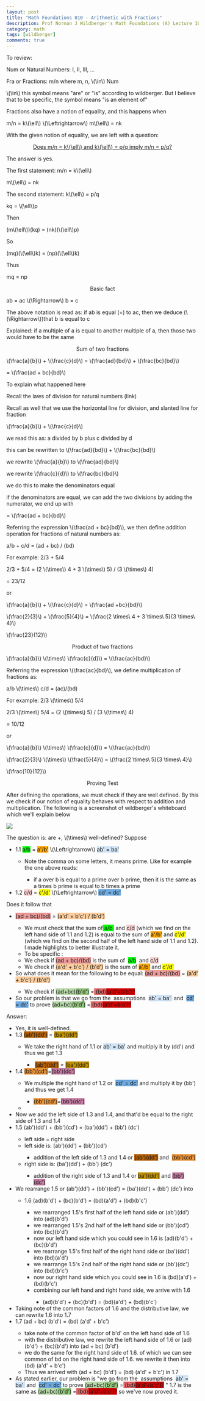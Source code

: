 ```yaml
---
layout: post
title: "Math Foundations 010 - Arithmetic with Fractions"
description: Prof Norman J Wildberger's Math Foundations (A) Lecture 10
category: math
tags: [wildberger]
comments: true
---
```


<head><script async='async' src='https://cdnjs.cloudflare.com/ajax/libs/mathjax/2.7.1/MathJax.js?config=TeX-AMS_CHTML,Safe' type='text/javascript'></script></head>
To review:

<p>Num or Natural Numbers: I, II, III, ...</p>

<p>Fra or Fractions: m/n where m, n, \(\in\) Num</p>

<p>\(\in\) this symbol means "are" or "is" according to wildberger. But I believe that to be specific, the symbol means "is an element of"</p>

<p>Fractions also have a notion of equality, and this happens when</p>

<p>m/n =  k\(\ell\) \(\Leftrightarrow\) m\(\ell\) = nk</p>

<p>With the given notion of equality, we are left with a question:</p>
<!-- more --> 

<center><p><u>Does m/n =  k\(\ell\)  and k\(\ell\) = p/q imply m/n = p/q?</u></p></center>

<p>The answer is yes.</p>
<p>The first statement: m/n =  k\(\ell\)</p>
<p>m\(\ell\) = nk</p>
<p>The second statement: k\(\ell\) = p/q</p>
<p>kq = \(\ell\)p</p>
<p>Then</p>
<p>(m\(\ell\))(kq) = (nk)(\(\ell\)p)</p>
<p>So</p>
<p>(mq)(\(\ell\)k) = (np)(\(\ell\)k)</p>
<p>Thus</p>
<p>mq = np</p>

<center><p>Basic fact</p></center>

<p>ab = ac \(\Rightarrow\) b = c</p>
<p>The above notation is read as: if ab is equal (=) to ac, then we deduce (\(\Rightarrow\))that b is equal to c</p>
<p>Explained: if a multiple of a is equal to another multiple of a, then those two would have to be the same</p>

<center><p>Sum of two fractions</p></center>

<p>\(\frac{a}{b}\) + \(\frac{c}{d}\) = \(\frac{ad}{bd}\) + \(\frac{bc}{bd}\)</p>
<p>= \(\frac{ad + bc}{bd}\)</p>
<p>To explain what happened here</p>

<p>Recall the laws of division for natural numbers (link)</p>
<p>Recall as well that we use the horizontal line for division, and slanted line for fraction</p>
<p>\(\frac{a}{b}\) + \(\frac{c}{d}\) </p>
<p>we read this as: a divided by b plus c divided by d</p>
<p>this can be rewritten to \(\frac{ad}{bd}\) + \(\frac{bc}{bd}\)</p>
<p>we rewrite \(\frac{a}{b}\) to \(\frac{ad}{bd}\)</p>
<p>we rewrite \(\frac{c}{d}\) to \(\frac{bc}{bd}\)</p>
<p>we do this to make the denominators equal</p>
<p>if the denominators are equal, we can add the two divisions by adding the numerator, we end up with </p>
<p>= \(\frac{ad + bc}{bd}\)</p>
<p>Referring the expression \(\frac{ad + bc}{bd}\), we then define addition operation for fractions of natural numbers as:</p>
<p>a/b + c/d = (ad + bc) / (bd)</p>
<p>For example: 2/3 + 5/4</p>
<p>2/3 + 5/4 = (2 \(\times\) 4 + 3 \(\times\) 5) / (3 \(\times\) 4)</p>
<p>= 23/12</p>
<p>or</p>
<p>\(\frac{a}{b}\) + \(\frac{c}{d}\) =  \(\frac{ad +bc}{bd}\)</p>
<p>\(\frac{2}{3}\) +  \(\frac{5}{4}\) =  \(\frac{2 \times\ 4 + 3 \times\ 5}{3 \times\ 4}\)</p>
<p>\(\frac{23}{12}\)</p>

<center><p>Product of two fractions</p></center>

<p>\(\frac{a}{b}\) \(\times\) \(\frac{c}{d}\) = \(\frac{ac}{bd}\)</p>
<p>Referring the expression \(\frac{ac}{bd}\), we define multiplication of fractions as:</p>
<p>a/b \(\times\) c/d = (ac)/(bd)</p>
<p>For example: 2/3 \(\times\) 5/4</p>
<p>2/3 \(\times\) 5/4 = (2 \(\times\) 5) / (3 \(\times\) 4)</p>
<p>= 10/12</p>
<p>or</p>
<p>\(\frac{a}{b}\) \(\times\)  \(\frac{c}{d}\) =  \(\frac{ac}{bd}\)</p>
<p>\(\frac{2}{3}\) \(\times\)  \(\frac{5}{4}\) =  \(\frac{2 \times\ 5}{3 \times\ 4}\)</p>
<p>\(\frac{10}{12}\)</p>

<center><p>Proving Test</p></center>

<p>After defining the operations, we must check if they are well defined. By this we check if our notion of equality behaves with respect to addition and multiplication. The following is a screenshot of wildberger's whiteboard which we'll explain below</p>

<img src="/photos/2021/mf-010.png">

<p>The question is: are +, \(\times\) well-defined? Suppose</p>

<ul><li>1.1 <span style="background-color: lime;">a/b</span> = <span style="background-color: orange;">a'/b'</span> \(\Leftrightarrow\) <span style="background-color: #cfe2f3;">ab' = ba'</span></li><ul><li>Note the comma on some letters, it means prime. Like for example the one above reads:</li><ul><li>if a over b is equal to a prime over b prime, then it is the same as a times b prime is equal to b times a prime</li></ul></ul><li>1.2 <span style="background-color: #f4cccc;">c/d</span> = <span style="background-color: yellow;">c'/d'</span> \(\Leftrightarrow\) <span style="background-color: #6fa8dc;">cd' = dc'</span></li></ul>Does it follow that<br /><ul><li><span style="background-color: #ea9999;">(ad + bc)/(bd)</span> = <span style="background-color: #f9cb9c;">(a'd' + b'c') / (b'd')</span></li><ul><li>We must check that the sum of<span style="background-color: lime;"> a/b&nbsp;</span> and <span style="background-color: #f4cccc;">c/d</span> (which we find on the left hand side of 1.1 and 1.2) is equal to the sum of <span style="background-color: orange;">a'/b'</span>&nbsp;and <span style="background-color: yellow;">c'/d'</span> (which we find on the second half of the left hand side of 1.1 and 1.2). I made highlights to better illustrate it.</li><li>To be specific :</li><li>We check if <span style="background-color: #ea9999;">(ad + bc)/(bd)</span> is the sum of&nbsp;&nbsp;<span style="background-color: lime;">a/b</span>&nbsp;&nbsp;and&nbsp;<span style="background-color: #f4cccc;">c/d</span></li><li>We check if <span style="background-color: #f9cb9c;">(a'd' + b'c') / (b'd')</span>&nbsp;is the sum of&nbsp;<span style="background-color: orange;">a'/b'</span>&nbsp;and&nbsp;<span style="background-color: yellow;">c'/d'</span></li></ul><li>So what does it mean for the following to be equal:&nbsp;<span style="background-color: #ea9999;">(ad + bc)/(bd)</span>&nbsp;=&nbsp;<span style="background-color: #f9cb9c;">(a'd' + b'c') / (b'd')</span></li><ul><li>We check if <span style="background-color: #b6d7a8;">(ad+bc)</span><span style="background-color: #93c47d;">(b'd')</span> =<span style="background-color: #e06666;"> (bd)</span><span style="background-color: #cc0000;">(a'd'+b'c')?</span></li></ul><li>So our problem is that we go from the&nbsp; assumptions&nbsp;&nbsp;<span style="background-color: #cfe2f3;">ab' = ba' </span>&nbsp;and&nbsp;&nbsp;<span style="background-color: #6fa8dc;">cd' = dc'</span>&nbsp;to prove&nbsp;<span style="background-color: #b6d7a8;">(ad+bc)</span><span style="background-color: #93c47d;">(b'd')</span>&nbsp;=<span style="background-color: #e06666;">&nbsp;(bd)</span><span style="background-color: #cc0000;">(a'd'+b'c')?</span></li></ul>

<p>Answer:</p>

<ul>
  <li>Yes, it is well-defined.</li>
  <li>1.3 <span style="background-color: #b45f06;">(ab')(dd')</span> = <span style="background-color: #bf9000;">(ba')(dd')</span></li>
  <ul>
    <li>We take the right hand of 1.1 or&nbsp;<span style="background-color: #cfe2f3;">ab' = ba'</span>&nbsp;and multiply it by (dd') and thus we get 1.3</li>
    <ul>
      <li>&nbsp;<span style="background-color: #b45f06;">(ab')(dd')</span>&nbsp;=&nbsp;<span style="background-color: #bf9000;">(ba')(dd')</span></li>
    </ul>
  </ul>
  <li>1.4 <span style="background-color: #e69138;">(bb')(cd')</span>=<span style="background-color: #c27ba0;">(bb')(dc')</span></li>
  <ul>
    <li>We multiple the right hand of 1.2 or&nbsp;&nbsp;<span style="background-color: #6fa8dc;">cd' = dc'</span>&nbsp;and multiply it by (bb') and thus we get 1.4&nbsp;</li>
    <ul>
      <li><span style="background-color: #e69138;">(bb')(cd')</span>=<span style="background-color: #c27ba0;">(bb')(dc')</span></li>
    </ul>
    <li>
      <br />
    </li>
  </ul>
  <li>Now we add the left side of 1.3 and 1.4, and that'd be equal to the right side of 1.3 and 1.4</li><li>1.5 (ab')(dd') + (bb')(cd') = (ba')(dd') + (bb') (dc')</li>
  <ul>
    <li>left side = right side</li>
    <li>left side is:&nbsp;(ab')(dd') + (bb')(cd')</li>
    <ul>
      <li>addition of the left side of 1.3 and 1.4 or&nbsp;<span style="background-color: #b45f06;">(ab')(dd')</span>&nbsp;and&nbsp;&nbsp;<span style="background-color: #e69138;">(bb')(cd')</span></li>
    </ul>
    <li>right side is: (ba')(dd') + (bb') (dc')</li><ul><li>addition of the right side of 1.3 and 1.4 or&nbsp;<span style="background-color: #bf9000;">ba')(dd')</span>&nbsp;and&nbsp;<span style="background-color: #c27ba0;">(bb')(dc')</span>&nbsp;&nbsp;</li>
    </ul>
  </ul>
  <li>We rearrange 1.5 or (ab')(dd') + (bb')(cd') = (ba')(dd') + (bb') (dc') into</li><ul><li>1.6 (ad)(b'd') + (bc)(b'd') = (bd)(a'd') + (bd)(b'c')</li>
  <ul>
    <li>we rearranged 1.5's first half of the left hand side or (ab')(dd') into (ad)(b'd')</li>
    <li>we rearranged 1.5's 2nd half of the left hand side or (bb')(cd') into (bc)(b'd')</li>
    <li>now our left hand side which you could see in 1.6 is (ad)(b'd') + (bc)(b'd')&nbsp;</li>
    <li>we rearrange 1.5's first half of the right hand side or (ba')(dd') into (bd)(a'd')</li>
    <li>we rearrange 1.5's 2nd half of the right hand side or (bb')(dc') into (bd)(b'c')</li>
    <li>now our right hand side which you could see in 1.6 is (bd)(a'd') + (bd)(b'c')</li>
    <li>combining our left hand and right hand side, we arrive with 1.6</li>
    <ul>
      <li>(ad)(b'd') + (bc)(b'd') = (bd)(a'd') + (bd)(b'c')</li>
    </ul>
  </ul>
  </ul>
  <li>Taking note of the common factors of 1.6 and the distributive law, we can rewrite 1.6 into 1.7</li>
  <li>1.7 (ad + bc) (b'd') = (bd) (a'd' + b'c')</li>
  <ul>
    <li>take note of the common factor of b'd' on the left hand side of 1.6</li>
    <li>with the distributive law, we rewrite the left hand side of 1.6 or (ad)(b'd') + (bc)(b'd') into (ad + bc) (b'd')</li>
    <li>we do the same for the right hand side of 1.6. of which we can see common of bd on the right hand side of 1.6. we rewrite it then into (bd) (a'd' + b'c')</li>
    <li>Thus we arrived with (ad + bc) (b'd') = (bd) (a'd' + b'c') in 1.7</li>
  </ul>
  <li>As stated earlier, our problem is "we go from the&nbsp; assumptions&nbsp;&nbsp;<span style="background-color: #cfe2f3;">ab' = ba'&nbsp;</span>&nbsp;and&nbsp;&nbsp;<span style="background-color: #6fa8dc;">cd' = dc'</span>&nbsp;to prove&nbsp;<span style="background-color: #b6d7a8;">(ad+bc)</span><span style="background-color: #93c47d;">(b'd')</span>&nbsp;=<span style="background-color: #e06666;">&nbsp;(bd)</span><span style="background-color: #cc0000;">(a'd'+b'c')?</span>&nbsp;" 1.7 is the same as&nbsp;<span style="background-color: #b6d7a8;">(ad+bc)</span><span style="background-color: #93c47d;">(b'd')</span>&nbsp;=<span style="background-color: #e06666;">&nbsp;(bd)</span><span style="background-color: #cc0000;">(a'd'+b'c')?</span>&nbsp;so we've now proved it.</li>
</ul>
</div>

